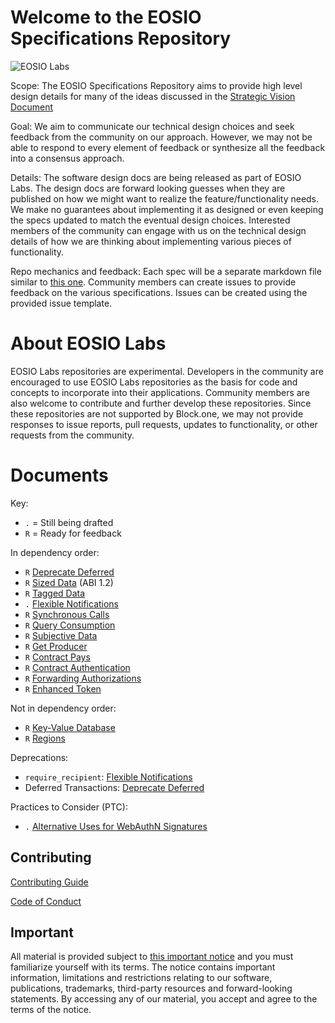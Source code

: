 # Welcome to the EOSIO Specifications Repository

![EOSIO Labs](https://img.shields.io/badge/EOSIO-Labs-5cb3ff.svg)

Scope: The  EOSIO Specifications Repository aims to provide high level design details
for many of the ideas discussed in the
[Strategic Vision Document](https://eos.io/strategic-vision/)

Goal: We aim to communicate our technical design choices and seek feedback from
the community on our approach. However, we may not be able to respond to every
element of feedback or synthesize all the feedback into a consensus approach.

Details: The software design docs are being released as part of EOSIO Labs.
The design docs are forward looking guesses when they are published on how we
might want to realize the feature/functionality needs. We make no guarantees
about implementing it as designed or even keeping the specs updated to match
the eventual design choices. Interested members of the community can engage
with us on the technical design details of how we are thinking about
implementing various pieces of functionality.

Repo mechanics and feedback: Each spec will be a separate markdown file
similar to [this one](esr_enhanced_token.md).
Community members can create issues to provide feedback on the various
specifications. Issues can be created using the provided issue template.

# About EOSIO Labs

EOSIO Labs repositories are experimental.  Developers in the community are 
encouraged to use EOSIO Labs repositories as the basis for code and concepts
to incorporate into their applications. Community members are also welcome
to contribute and further develop these repositories. Since these repositories
are not supported by Block.one, we may not provide responses to issue reports,
pull requests, updates to functionality, or other requests from the community.

# Documents

Key:
* `.` = Still being drafted
* `R` = Ready for feedback

In dependency order:
* `R` [Deprecate Deferred](esr_deprecate_deferred.md)
* `R` [Sized Data](esr_sized_data.md) (ABI 1.2)
* `R` [Tagged Data](esr_tagged_data.md)
* `.` [Flexible Notifications](esr_flexible_notify.md)
* `R` [Synchronous Calls](esr_synchronous_calls.md)
* `R` [Query Consumption](esr_query_consumption.md)
* `R` [Subjective Data](esr_subjective_data.md)
* `R` [Get Producer](esr_get_producer.md)
* `R` [Contract Pays](esr_contract_pays.md)
* `R` [Contract Authentication](esr_contract_trx_auth.md)
* `R` [Forwarding Authorizations](esr_contract_fwd_auth.md)
* `R` [Enhanced Token](esr_enhanced_token.md)

Not in dependency order:
* `R` [Key-Value Database](esr_key_value_database.md)
* `R` [Regions](esr_regions.md)

Deprecations:
* `require_recipient`: [Flexible Notifications](esr_flexible_notify.md)
* Deferred Transactions: [Deprecate Deferred](esr_deprecate_deferred.md)

Practices to Consider (PTC):
* `.` [Alternative Uses for WebAuthN Signatures](ptc_webauthn_alt_use.md)

## Contributing

[Contributing Guide](./CONTRIBUTING.md)

[Code of Conduct](./CONTRIBUTING.md#conduct)

## Important

All material is provided subject to [this important notice](./IMPORTANT.md) and you must familiarize yourself with its terms. The notice contains important information, limitations and restrictions relating to our software, publications, trademarks, third-party resources and forward-looking statements. By accessing any of our material, you accept and agree to the terms of the notice.

